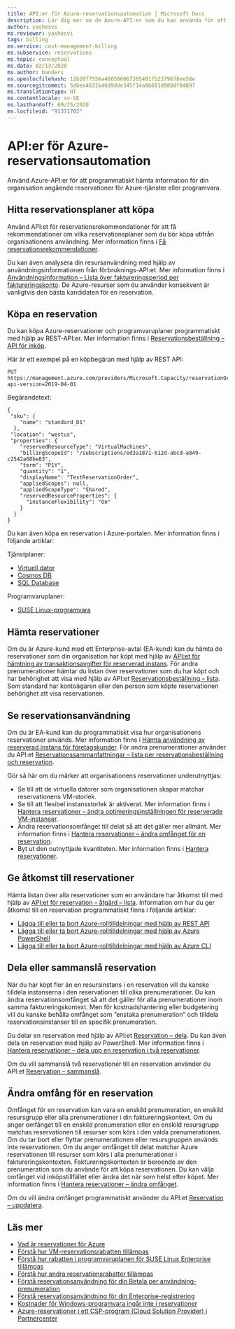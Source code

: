 ```yaml
---
title: API:er för Azure-reservationsautomation | Microsoft Docs
description: Lär dig mer om de Azure-API:er som du kan använda för att programmatiskt hämta reservationsinformation.
author: yashesvi
ms.reviewer: yashesvi
tags: billing
ms.service: cost-management-billing
ms.subservice: reservations
ms.topic: conceptual
ms.date: 02/13/2020
ms.author: banders
ms.openlocfilehash: 12b20f7556a460506067305401fb2379678ee58e
ms.sourcegitcommit: 5dbea4631b46d9dde345f14a9b601d980df84897
ms.translationtype: HT
ms.contentlocale: sv-SE
ms.lasthandoff: 09/25/2020
ms.locfileid: "91371702"
---
```

# <a name="apis-for-azure-reservation-automation"></a>API:er för Azure-reservationsautomation

Använd Azure-API:er för att programmatiskt hämta information för din organisation angående reservationer för Azure-tjänster eller programvara.

## <a name="find-reservation-plans-to-buy"></a>Hitta reservationsplaner att köpa

Använd API:et för reservationsrekommendationer för att få rekommendationer om vilka reservationsplaner som du bör köpa utifrån organisationens användning. Mer information finns i [Få reservationsrekommendationer](/rest/api/billing/enterprise/billing-enterprise-api-reserved-instance-recommendation).

Du kan även analysera din resursanvändning med hjälp av användningsinformationen från förbruknings-API:et. Mer information finns i [Användningsinformation – Lista över faktureringsperiod per faktureringskonto](/rest/api/consumption/usagedetails/list#billingaccountusagedetailslistforbillingperiod-legacy). De Azure-resurser som du använder konsekvent är vanligtvis den bästa kandidaten för en reservation.

## <a name="buy-a-reservation"></a>Köpa en reservation

Du kan köpa Azure-reservationer och programvaruplaner programmatiskt med hjälp av REST-API:er. Mer information finns i [Reservationsbeställning – API för inköp](/rest/api/reserved-vm-instances/reservationorder/purchase).

Här är ett exempel på en köpbegäran med hjälp av REST API:

```
PUT https://management.azure.com/providers/Microsoft.Capacity/reservationOrders/<GUID>?api-version=2019-04-01
```

Begärandetext:

```
{
 "sku": {
    "name": "standard_D1"
  },
 "location": "westus",
 "properties": {
    "reservedResourceType": "VirtualMachines",
    "billingScopeId": "/subscriptions/ed3a1871-612d-abcd-a849-c2542a68be83",
    "term": "P1Y",
    "quantity": "1",
    "displayName": "TestReservationOrder",
    "appliedScopes": null,
    "appliedScopeType": "Shared",
    "reservedResourceProperties": {
      "instanceFlexibility": "On"
    }
  }
}
```

Du kan även köpa en reservation i Azure-portalen. Mer information finns i följande artiklar:

Tjänstplaner:
- [Virtuell dator](../../virtual-machines/windows/prepay-reserved-vm-instances.md?toc=/azure/billing/TOC.json)
-  [Cosmos DB](../../cosmos-db/cosmos-db-reserved-capacity.md?toc=/azure/billing/TOC.json)
- [SQL Database](../../azure-sql/database/reserved-capacity-overview.md?toc=/azure/billing/TOC.json)

Programvaruplaner:
- [SUSE Linux-programvara](../../virtual-machines/linux/prepay-suse-software-charges.md?toc=/azure/billing/TOC.json)

## <a name="get-reservations"></a>Hämta reservationer

Om du är Azure-kund med ett Enterprise-avtal (EA-kund) kan du hämta de reservationer som din organisation har köpt med hjälp av [API:et för hämtning av transaktionsavgifter för reserverad instans](/rest/api/billing/enterprise/billing-enterprise-api-reserved-instance-charges). För andra prenumerationer hämtar du listan över reservationer som du har köpt och har behörighet att visa med hjälp av API:et [Reservationsbeställning – lista](/rest/api/reserved-vm-instances/reservationorder/list). Som standard har kontoägaren eller den person som köpte reservationen behörighet att visa reservationen.

## <a name="see-reservation-usage"></a>Se reservationsanvändning

Om du är EA-kund kan du programmatiskt visa hur organisationens reservationer används. Mer information finns i [Hämta användning av reserverad instans för företagskunder](/rest/api/billing/enterprise/billing-enterprise-api-reserved-instance-usage). För andra prenumerationer använder du API:et [Reservationssammanfattningar – lista per reservationsbeställning och reservation](/rest/api/consumption/reservationssummaries/listbyreservationorderandreservation).

Gör så här om du märker att organisationens reservationer underutnyttjas:

- Se till att de virtuella datorer som organisationen skapar matchar reservationens VM-storlek.
- Se till att flexibel instansstorlek är aktiverat. Mer information finns i [Hantera reservationer – ändra optimeringsinställningen för reserverade VM-instanser](manage-reserved-vm-instance.md#change-optimize-setting-for-reserved-vm-instances).
- Ändra reservationsomfånget till delat så att det gäller mer allmänt. Mer information finns i [Hantera reservationer – ändra omfånget för en reservation](manage-reserved-vm-instance.md#change-the-reservation-scope).
- Byt ut den outnyttjade kvantiteten. Mer information finns i [Hantera reservationer](manage-reserved-vm-instance.md).

## <a name="give-access-to-reservations"></a>Ge åtkomst till reservationer

Hämta listan över alla reservationer som en användare har åtkomst till med hjälp av [API:et för reservation – åtgärd – lista](/rest/api/reserved-vm-instances/reservationorder/list). Information om hur du ger åtkomst till en reservation programmatiskt finns i följande artiklar:

- [Lägga till eller ta bort Azure-rolltilldelningar med hjälp av REST API](../../role-based-access-control/role-assignments-rest.md)
- [Lägga till eller ta bort Azure-rolltilldelningar med hjälp av Azure PowerShell](../../role-based-access-control/role-assignments-powershell.md)
- [Lägga till eller ta bort Azure-rolltilldelningar med hjälp av Azure CLI](../../role-based-access-control/role-assignments-cli.md)

## <a name="split-or-merge-reservation"></a>Dela eller sammanslå reservation

När du har köpt fler än en resursinstans i en reservation vill du kanske tilldela instanserna i den reservationen till olika prenumerationer. Du kan ändra reservationsomfånget så att det gäller för alla prenumerationer inom samma faktureringskontext. Men för kostnadshantering eller budgetering vill du kanske behålla omfånget som ”enstaka prenumeration” och tilldela reservationsinstanser till en specifik prenumeration.

Du delar en reservation med hjälp av API:et [Reservation – dela](/rest/api/reserved-vm-instances/reservation/split). Du kan även dela en reservation med hjälp av PowerShell. Mer information finns i [Hantera reservationer – dela upp en reservation i två reservationer](manage-reserved-vm-instance.md#split-a-single-reservation-into-two-reservations).

Om du vill sammanslå två reservationer till en reservation använder du API:et [Reservation – sammanslå](/rest/api/reserved-vm-instances/reservation/merge).

## <a name="change-scope-for-a-reservation"></a>Ändra omfång för en reservation

Omfånget för en reservation kan vara en enskild prenumeration, en enskild resursgrupp eller alla prenumerationer i din faktureringskontext. Om du anger omfånget till en enskild prenumeration eller en enskild resursgrupp matchas reservationen till resurser som körs i den valda prenumerationen. Om du tar bort eller flyttar prenumerationen eller resursgruppen används inte reservationen.  Om du anger omfånget till delat matchar Azure reservationen till resurser som körs i alla prenumerationer i faktureringskontexten. Faktureringskontexten är beroende av den prenumeration som du använde för att köpa reservationen. Du kan välja omfånget vid inköpstillfället eller ändra det när som helst efter köpet. Mer information finns i [Hantera reservationer – ändra omfånget](manage-reserved-vm-instance.md#change-the-reservation-scope).

Om du vill ändra omfånget programmatiskt använder du API:et [Reservation – uppdatera](/rest/api/reserved-vm-instances/reservation/update).

## <a name="learn-more"></a>Läs mer

- [Vad är reservationer för Azure](save-compute-costs-reservations.md)
- [Förstå hur VM-reservationsrabatten tillämpas](../manage/understand-vm-reservation-charges.md)
- [Förstå hur rabatten i programvaruplanen för SUSE Linux Enterprise tillämpas](understand-suse-reservation-charges.md)
- [Förstå hur andra reservationsrabatter tillämpas](understand-reservation-charges.md)
- [Förstå reservationsanvändning för din Betala per användning-prenumeration](understand-reserved-instance-usage.md)
- [Förstå reservationsanvändning för din Enterprise-registrering](understand-reserved-instance-usage-ea.md)
- [Kostnader för Windows-programvara ingår inte i reservationer](reserved-instance-windows-software-costs.md)
- [Azure-reservationer i ett CSP-program (Cloud Solution Provider) i Partnercenter](https://docs.microsoft.com/partner-center/azure-reservations)
